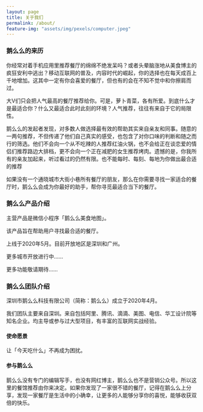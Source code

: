 ```yaml
---
layout: page
title: 关于我们
permalink: /about/
feature-img: "assets/img/pexels/computer.jpeg"
---
```


### 鹅么么的来历

你经常对着手机应用里推荐餐厅的绵绵不绝发呆吗？或者头晕脑涨地从美食博主的疯狂安利中逃出？移动互联网的普及，内容时代的崛起，你的选择也在每天成百上千地增加。这其中一定有你会喜爱的餐厅，但也有的会在不知不觉中和你擦肩而过。<br/>

大V们只会把人气最高的餐厅推荐给你。可是，萝卜青菜，各有所爱。到底什么才是最适合你？什么又最适合此时此刻的环境？人气推荐，往往有来自于它的局限性。<br/>

鹅么么的发起者发现，对多数人做选择最有效的帮助其实来自亲友和同事。随意的一两句推荐，不但传递了他们自己真实的感受，也包含了对你口味的判断和随之而行的筛选。他们不会向一个从不吃辣的人推荐红油火锅，也不会给正在谈恋爱的情侣们推荐路边大排档，更不会向一个正在减肥的女生推荐烤肉。遗憾的是，你我所有的亲友加起来，听过看过的仍然有限。也不能每时、每刻、每地为你做出最合适的推荐<br/>

如果没有一个通晓城市大街小巷所有餐厅的朋友，那么在你需要寻找一家适合的餐厅时，鹅么么会成为你最好的助手，帮你寻觅最适合当下的餐厅。<br/>

### 鹅么么产品介绍

主营产品是微信小程序「鹅么么美食地图」。<br/>

该产品旨在帮助用户寻找最合适的餐厅。<br/>

上线于2020年5月。目前开放地区是深圳和广州。<br/>

更多城市开放进行中……

更多功能敬请期待……

### 鹅么么团队介绍

深圳市鹅么么科技有限公司（简称：鹅么么）成立于2020年4月。<br/>

我们团队主要来自深圳。来自包括阿里、腾讯、滴滴、美图、电信、华工设计院等知名企业。均主导或参与过大型项目，有丰富的互联网实战经验。

#### 使命愿景

让「今天吃什么」不再成为困扰。

#### 参与鹅么么

鹅么么没有专门的编辑写手，也没有网红博主，鹅么么也不是营销公众号。所以这里的餐馆推荐由你来决定。如果你发现了一家很不错的餐厅，记得在鹅么么上分享，发现一家餐厅是生活中的小确幸，让更多的人能够分享你的喜悦，能够收获双倍的快乐。




